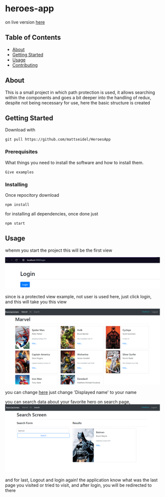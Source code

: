 # heroes-app

on live version [here](https://heroes-app-ten.vercel.app/login)

## Table of Contents

- [About](#about)
- [Getting Started](#getting_started)
- [Usage](#usage)
- [Contributing](../CONTRIBUTING.md)

## About <a name = "about"></a>

This is a small project in which path protection is used, it allows searching within the components and goes a bit deeper into the handling of redux, despite not being necessary for use, here the basic structure is created

## Getting Started <a name = "getting_started"></a>

Download with

```
git pull https://github.com/mattseidel/HeroesApp
```

### Prerequisites

What things you need to install the software and how to install them.

```
Give examples
```

### Installing

Once repocitory download

```
npm install
```

for installing all dependencies, once done just

```
npm start
```

## Usage <a name = "usage"></a>

whenm you start the project this will be the first view

[![mainView](public/Screenshots/mainView.PNG)]()

since is a protected view example, not user is used here, just click login, and this will take you this view

[![marvelView](public/Screenshots/marvelView.PNG)]()

you can change [here](src/components/login/LoginScreen.jsx) just change 'Displayed name' to your name

you can search data about your favorite hero on search page,
[![searchView](public/Screenshots/searchView.PNG)]()

and for last, Logout and login again! the application know what was the last page you visited or tried to visit, and after login, you will be redirected to there
